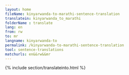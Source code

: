 ```yaml
---
layout: home
fileName: kinyarwanda-to-marathi-sentence-translation
translatein: kinyarwanda_to_marathi
folderName : translate
lang: en
from: rw
to: mr
langname: kinyarwanda-to
permalink: /kinyarwanda-to-marathi-sentence-translation
tool: sentence-translations
matchurls: en&&rw&&mr
---
```

{% include section/translateinto.html %}
